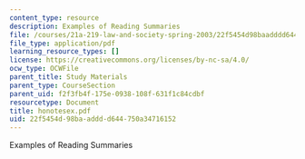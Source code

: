 ```yaml
---
content_type: resource
description: Examples of Reading Summaries
file: /courses/21a-219-law-and-society-spring-2003/22f5454d98baadddd644750a34716152_honotesex.pdf
file_type: application/pdf
learning_resource_types: []
license: https://creativecommons.org/licenses/by-nc-sa/4.0/
ocw_type: OCWFile
parent_title: Study Materials
parent_type: CourseSection
parent_uid: f2f3fb4f-175e-0938-108f-631f1c84cdbf
resourcetype: Document
title: honotesex.pdf
uid: 22f5454d-98ba-addd-d644-750a34716152
---
```

Examples of Reading Summaries